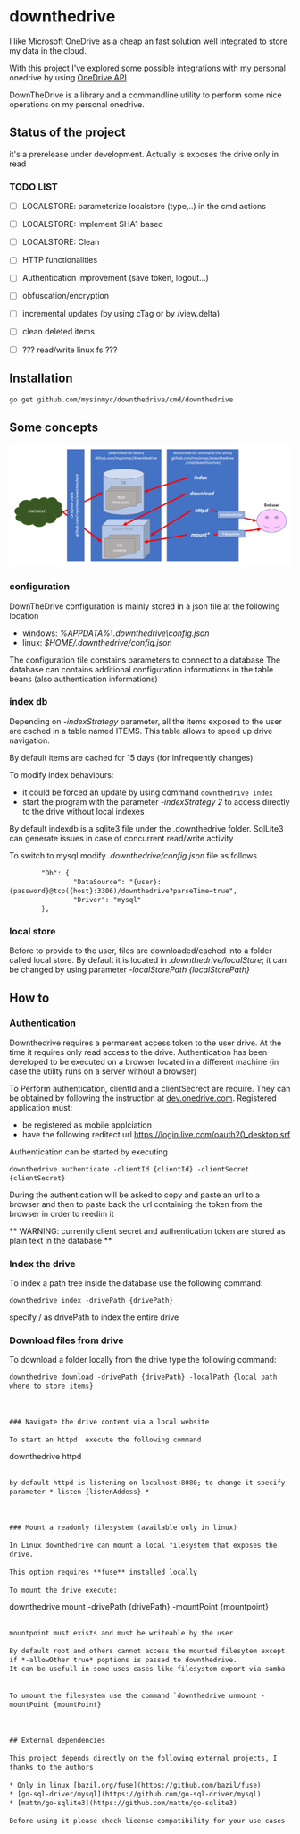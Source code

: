 # downthedrive 


I like Microsoft OneDrive as a cheap an fast solution well integrated to store my data in the cloud. 

With this project I've explored some possible integrations with my personal onedrive by using [OneDrive API](https://dev.onedrive.com/README.htm)

DownTheDrive is a library and a commandline utility to perform some nice operations on my personal onedrive.
 

## Status of the project

it's a prerelease under development. Actually is exposes the drive only in read

### TODO LIST

- [ ] LOCALSTORE: parameterize localstore (type,..) in the cmd actions
- [ ] LOCALSTORE: Implement SHA1 based 
- [ ] LOCALSTORE: Clean
- [ ] HTTP functionalities
- [ ] Authentication improvement (save token, logout...) 
- [ ] obfuscation/encryption 
- [ ] incremental updates (by using cTag or by  /view.delta)
- [ ] clean deleted items
- [ ] ??? read/write linux fs ???



## Installation

```
go get github.com/mysinmyc/downthedrive/cmd/downthedrive
```



## Some concepts

![DowntTheDrive high level archtecture](docs/img/downthedrivearchitecture.png)


### configuration

DownTheDrive configuration is mainly stored in a json file at the following location
* windows: *%APPDATA%\\.downthedrive\\config.json*
* linux: *$HOME/.downthedrive/config.json*

The configuration file constains  parameters to connect to a database
The database can contains additional configuration informations in the table beans (also authentication informations)



### index db

Depending on *-indexStrategy* parameter, all the items exposed to the user are cached in a table named ITEMS. This table allows to speed up drive navigation.

By default items are cached for 15 days (for infrequently changes).

To modify index behaviours:
* it could be forced an update by using command `downthedrive index`
* start the program with the parameter *-indexStrategy 2* to access directly to the drive without local indexes

By default indexdb is a sqlite3 file under the .downthedrive folder. SqlLite3 can generate issues in case of concurrent read/write activity

To switch to mysql  modify *.downthedrive/config.json* file  as follows

```
        "Db": {
                "DataSource": "{user}:{password}@tcp({host}:3306)/downthedrive?parseTime=true",
                "Driver": "mysql"
        },

```



### local store 

Before to provide to the user, files are downloaded/cached into a folder called local store. By default it is located in *.downthedrive/localStore*; it can be changed by using parameter *-localStorePath {localStorePath}* 



## How to 



### Authentication

Downthedrive requires a permanent access token to the user drive. At the time it requires only read access to the drive. Authentication has been developed to be executed on a browser located in a different machine (in case the utility runs on a server without a browser)

To Perform authentication,  clientId and a clientSecrect are require. They can be obtained by following the instruction at [dev.onedrive.com](https://dev.onedrive.com/app-registration.htm). 
Registered application must:
* be registered as mobile applciation
* have the following reditect url https://login.live.com/oauth20_desktop.srf

Authentication can be started by executing

```
downthedrive authenticate -clientId {clientId} -clientSecret {clientSecret}
```

During the authentication will be asked to copy and paste an url to a browser and then to paste back the url containing the token from the browser in order to reedim it

** WARNING: currently client secret and authentication token are stored as plain text in the database  **



### Index the drive

To index a path tree inside the database use the following command:

```
downthedrive index -drivePath {drivePath}
```


specify / as drivePath to index the entire drive



### Download files from drive

To download a folder locally from the drive type the following command:

```
downthedrive download -drivePath {drivePath} -localPath {local path where to store items}



### Navigate the drive content via a local website

To start an httpd  execute the following command

```
downthedrive httpd
```

by default httpd is listening on localhost:8080; to change it specify parameter *-listen {listenAddess} *



### Mount a readonly filesystem (available only in linux)

In Linux downthedrive can mount a local filesystem that exposes the drive. 

This option requires **fuse** installed locally 

To mount the drive execute:

```
downthedrive mount -drivePath {drivePath} -mountPoint {mountpoint}
```

mountpoint must exists and must be writeable by the user

By default root and others cannot access the mounted filesytem except if *-allowOther true* poptions is passed to downthedrive.
It can be usefull in some uses cases like filesystem export via samba 


To umount the filesystem use the command `downthedrive unmount -mountPoint {mountPoint}



## External dependencies

This project depends directly on the following external projects, I thanks to the authors

* Only in linux [bazil.org/fuse](https://github.com/bazil/fuse)
* [go-sql-driver/mysql](https://github.com/go-sql-driver/mysql)
* [mattn/go-sqlite3](https://github.com/mattn/go-sqlite3)

Before using it please check license compatibility for your use cases


